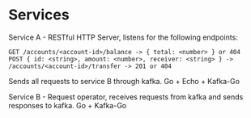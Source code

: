 # Services
Service A - RESTful HTTP Server, listens for the following endpoints:
```
GET /accounts/<account-id>/balance -> { total: <number> } or 404
POST { id: <string>, amount: <number>, receiver: <string> } -> /accounts/<account-id>/transfer -> 201 or 404
```

Sends all requests to service B through kafka.
Go + Echo + Kafka-Go


Service B - Request operator, receives requests from kafka and sends responses to kafka.
Go + Kafka-Go
